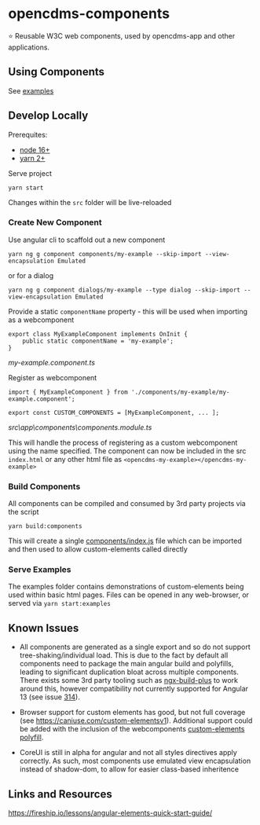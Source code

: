 # opencdms-components

⭐ Reusable W3C web components, used by opencdms-app and other applications.

## Using Components

See [examples](examples)

## Develop Locally

Prerequites:

- [node 16+](https://nodejs.org/en/download/)
- [yarn 2+](https://yarnpkg.com/getting-started/install)

Serve project

```
yarn start
```

Changes within the `src` folder will be live-reloaded

### Create New Component

Use angular cli to scaffold out a new component

```
yarn ng g component components/my-example --skip-import --view-encapsulation Emulated
```

or for a dialog

```
yarn ng g component dialogs/my-example --type dialog --skip-import --view-encapsulation Emulated
```

Provide a static `componentName` property - this will be used when importing as a webcomponent

```
export class MyExampleComponent implements OnInit {
    public static componentName = 'my-example';
}
```

_my-example.component.ts_

Register as webcomponent

```
import { MyExampleComponent } from './components/my-example/my-example.component';

export const CUSTOM_COMPONENTS = [MyExampleComponent, ... ];
```

_src\app\components\components.module.ts_

This will handle the process of registering as a custom webcomponent using the name specified.
The component can now be included in the src `index.html` or any other html file as `<opencdms-my-example></opencdms-my-example>`

### Build Components

All components can be compiled and consumed by 3rd party projects via the script

```
yarn build:components
```

This will create a single [components/index.js](components/index.js) file which can be imported and then used to allow custom-elements called directly

### Serve Examples

The examples folder contains demonstrations of custom-elements being used within basic html pages. Files can be opened in any web-browser, or served via `yarn start:examples`

## Known Issues

- All components are generated as a single export and so do not support tree-shaking/individual load. This is due to the fact by default all components need to package the main angular build and polyfills, leading to significant duplication bloat across multiple components. There exists some 3rd party tooling such as [ngx-build-plus](https://github.com/manfredsteyer/ngx-build-plus#ngx-build-plus-and-angular-elements) to work around this, however compatibility not currently supported for Angular 13 (see issue [314](https://github.com/manfredsteyer/ngx-build-plus/issues/314)).

- Browser support for custom elements has good, but not full coverage (see https://caniuse.com/custom-elementsv1). Additional support could be added with the inclusion of the webcomponents [custom-elements polyfill](https://github.com/webcomponents/polyfills/tree/master/packages/custom-elements).

- CoreUI is still in alpha for angular and not all styles directives apply correctly. As such, most components use emulated view encapsulation instead of shadow-dom, to allow for easier class-based inheritence

## Links and Resources

https://fireship.io/lessons/angular-elements-quick-start-guide/
